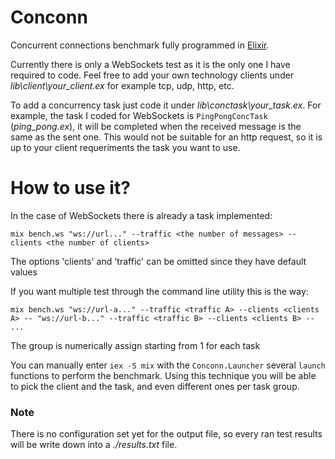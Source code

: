 # Conconn

Concurrent connections benchmark fully programmed in [Elixir](https://github.com/elixir-lang/elixir).

Currently there is only a WebSockets test as it is the only one I have required to code. Feel free to add your own technology clients under *lib\client\your_client.ex* for example tcp, udp, http, etc.

To add a concurrency task just code it under *lib\conctask\your_task.ex*. For example, the task I coded for WebSockets is `PingPongConcTask` (*ping_pong.ex*), it will be completed when the received message is the same as the sent one. This would not be suitable for an http request, so it is up to your client requeriments the task you want to use.

# How to use it?

In the case of WebSockets there is already a task implemented:
```
mix bench.ws "ws://url..." --traffic <the number of messages> --clients <the number of clients>
```
The options 'clients' and 'traffic' can be omitted since they have default values

If you want multiple test through the command line utility this is the way:
```
mix bench.ws "ws://url-a..." --traffic <traffic A> --clients <clients A> -- "ws://url-b..." --traffic <traffic B> --clients <clients B> -- ...
```
The group is numerically assign starting from 1 for each task

You can manually enter `iex -S mix` with the `Conconn.Launcher` several `launch` functions to perform the benchmark. Using this technique you will be able to pick the client and the task, and even different ones per task group.

### Note

There is no configuration set yet for the output file, so every ran test results will be write down into a *./results.txt* file.